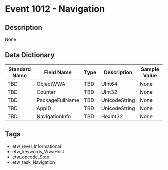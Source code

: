 # Event 1012 - Navigation

## Description
None

## Data Dictionary
|Standard Name|Field Name|Type|Description|Sample Value|
|---|---|---|---|---|
|TBD|ObjectWWA|TBD|UInt64|None|None|
|TBD|Counter|TBD|UInt32|None|None|
|TBD|PackageFullName|TBD|UnicodeString|None|None|
|TBD|AppID|TBD|UnicodeString|None|None|
|TBD|NavigationInfo|TBD|HexInt32|None|None|

## Tags
* etw_level_Informational
* etw_keywords_WwaHost
* etw_opcode_Stop
* etw_task_Navigation